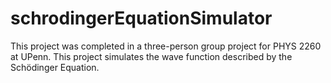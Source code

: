 # schrodingerEquationSimulator
This project was completed in a three-person group project for PHYS 2260 at UPenn. This project simulates the wave function described by the Schödinger Equation.
